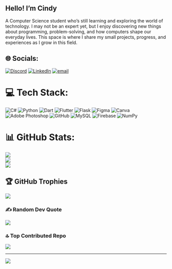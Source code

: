 ## Hello! I’m Cindy 

A Computer Science student who’s still learning and exploring the world of technology. I may not be an expert yet, but I enjoy discovering new things about programming, problem-solving, and how computers shape our everyday lives. This space is where I share my small projects, progress, and experiences as I grow in this field.


## 🌐 Socials:
[![Discord](https://img.shields.io/badge/Discord-%237289DA.svg?logo=discord&logoColor=white)](https://discord.gg/cy0686) [![LinkedIn](https://img.shields.io/badge/LinkedIn-%230077B5.svg?logo=linkedin&logoColor=white)](https://linkedin.com/in/cindy-alabat-251279380) [![email](https://img.shields.io/badge/Email-D14836?logo=gmail&logoColor=white)](mailto:cindyalabat779@gmail.com) 

# 💻 Tech Stack:
![C#](https://img.shields.io/badge/c%23-%23239120.svg?style=for-the-badge&logo=csharp&logoColor=white) ![Python](https://img.shields.io/badge/python-3670A0?style=for-the-badge&logo=python&logoColor=ffdd54) ![Dart](https://img.shields.io/badge/dart-%230175C2.svg?style=for-the-badge&logo=dart&logoColor=white) ![Flutter](https://img.shields.io/badge/Flutter-%2302569B.svg?style=for-the-badge&logo=Flutter&logoColor=white) ![Flask](https://img.shields.io/badge/flask-%23000.svg?style=for-the-badge&logo=flask&logoColor=white) ![Figma](https://img.shields.io/badge/figma-%23F24E1E.svg?style=for-the-badge&logo=figma&logoColor=white) ![Canva](https://img.shields.io/badge/Canva-%2300C4CC.svg?style=for-the-badge&logo=Canva&logoColor=white) ![Adobe Photoshop](https://img.shields.io/badge/adobe%20photoshop-%2331A8FF.svg?style=for-the-badge&logo=adobe%20photoshop&logoColor=white) ![GitHub](https://img.shields.io/badge/github-%23121011.svg?style=for-the-badge&logo=github&logoColor=white) ![MySQL](https://img.shields.io/badge/mysql-4479A1.svg?style=for-the-badge&logo=mysql&logoColor=white) ![Firebase](https://img.shields.io/badge/firebase-a08021?style=for-the-badge&logo=firebase&logoColor=ffcd34) ![NumPy](https://img.shields.io/badge/numpy-%23013243.svg?style=for-the-badge&logo=numpy&logoColor=white)
# 📊 GitHub Stats:
![](https://github-readme-stats.vercel.app/api?username=seventwentyfor&theme=blueberry&hide_border=false&include_all_commits=false&count_private=false)<br/>
![](https://nirzak-streak-stats.vercel.app/?user=seventwentyfor&theme=blueberry&hide_border=false)<br/>
![](https://github-readme-stats.vercel.app/api/top-langs/?username=seventwentyfor&theme=blueberry&hide_border=false&include_all_commits=false&count_private=false&layout=compact)

## 🏆 GitHub Trophies
![](https://github-profile-trophy.vercel.app/?username=seventwentyfor&theme=radical&no-frame=false&no-bg=true&margin-w=4)

### ✍️ Random Dev Quote
![](https://quotes-github-readme.vercel.app/api?type=horizontal&theme=merko)

### 🔝 Top Contributed Repo
![](https://github-contributor-stats.vercel.app/api?username=seventwentyfor&limit=5&theme=blueberry&combine_all_yearly_contributions=true)

---
[![](https://visitcount.itsvg.in/api?id=seventwentyfor&icon=10&color=0)](https://visitcount.itsvg.in)

<!-- Proudly created with GPRM ( https://gprm.itsvg.in ) -->

